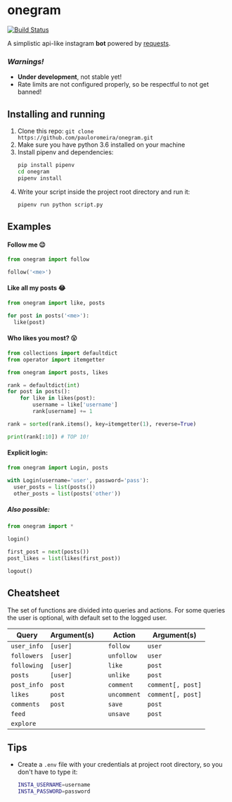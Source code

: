 # onegram
[![Build Status](https://travis-ci.org/pauloromeira/onegram.svg?branch=master)](https://travis-ci.org/pauloromeira/onegram)

A simplistic api-like instagram **bot** powered by [requests](https://github.com/requests/requests).

### *Warnings!*
* **Under development**, not stable yet!
* Rate limits are not configured properly, so be respectful to not get banned!

## Installing and running
1. Clone this repo: `git clone https://github.com/pauloromeira/onegram.git`
2. Make sure you have python 3.6 installed on your machine
2. Install pipenv and dependencies:
    ```sh
    pip install pipenv
    cd onegram
    pipenv install
    ```
3. Write your script inside the project root directory and run it:
    ```sh
    pipenv run python script.py
    ```

## Examples
#### Follow me :wink:
```py
from onegram import follow

follow('<me>')
```

#### Like all my posts :joy:

```py
from onegram import like, posts

for post in posts('<me>'):
  like(post)
```

#### Who likes you most? :open_mouth:
```py
from collections import defaultdict
from operator import itemgetter

from onegram import posts, likes

rank = defaultdict(int)
for post in posts():
    for like in likes(post):
        username = like['username']
        rank[username] += 1

rank = sorted(rank.items(), key=itemgetter(1), reverse=True)

print(rank[:10]) # TOP 10!
```

#### Explicit login:
```py
from onegram import Login, posts

with Login(username='user', password='pass'):
  user_posts = list(posts())
  other_posts = list(posts('other'))
```

##### Also possible:
```py
from onegram import *

login()

first_post = next(posts())
post_likes = list(likes(first_post))

logout()
```

## Cheatsheet
The set of functions are divided into queries and actions. For some queries
the user is optional, with default set to the logged user.

|Query|Argument(s)||Action|Argument(s)|
|-|-|-|-|-|
|`user_info`|`[user]`||`follow`|`user`|
|`followers`|`[user]`||`unfollow`|`user`|
|`following`|`[user]`||`like`|`post`|
|`posts`|`[user]`||`unlike`|`post`|
|`post_info`|`post`||`comment`|`comment[, post]`|
|`likes`|`post`||`uncomment`|`comment[, post]`|
|`comments`|`post`||`save`|`post`|
|`feed`|||`unsave`|`post`|
|`explore`|||||

## Tips
  * Create a `.env` file with your credentials at project root directory,
  so you don't have to type it:
    ```sh
    INSTA_USERNAME=username
    INSTA_PASSWORD=password
    ```
